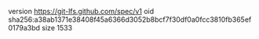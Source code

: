 version https://git-lfs.github.com/spec/v1
oid sha256:a38ab1371e38408f45a6366d3052b8bcf7f30df0a0fcc3810fb365ef0179a3bd
size 1533

